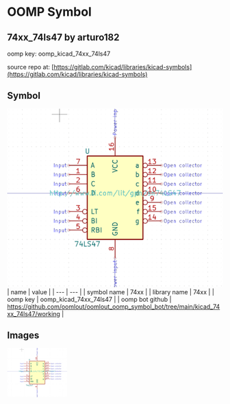 # OOMP Symbol  
## 74xx_74ls47  by arturo182  
  
oomp key: oomp_kicad_74xx_74ls47  
  
source repo at: [https://gitlab.com/kicad/libraries/kicad-symbols](https://gitlab.com/kicad/libraries/kicad-symbols)  
## Symbol  
  
[![working.png](working_600.png)](working.png)  
| name | value | 
| --- | --- | 
| symbol name | 74xx | 
| library name | 74xx | 
| oomp key | oomp_kicad_74xx_74ls47 | 
| oomp bot github | https://github.com/oomlout/oomlout_oomp_symbol_bot/tree/main/kicad_74xx_74ls47/working | 
## Images  
  
[![working.png](working_140.png)](working.png)  
